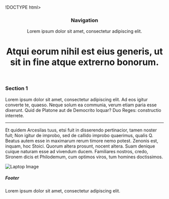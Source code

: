 !DOCTYPE html>
<html lang="en">
<head>
    <meta charset="UTF-8">
    <meta name="viewport" content="width=device-width, initial-scale=1.0">
    <title>Sample Lorem Ipsum Page</title>
    <!-- Link to CSS file using relative path -->
    <link rel="stylesheet" href="css/styles.css">
    <!-- Link to JS file using relative path -->
    <script src="js/script.js" defer></script>
    <!-- Link to icon image using relative path -->
    <link rel="icon" href="images/icon.png">
    <!-- Link to Font Awesome CDN -->
    <link rel="stylesheet" href="https://cdnjs.cloudflare.com/ajax/libs/font-awesome/6.0.0-beta3/css/all.min.css">
</head>
<body>
    <header>
        <nav>
            <h3>Navigation</h3>
            <p>Lorem ipsum dolor sit amet, consectetur adipiscing elit.</p>
        </nav>
        <h1>Atqui eorum nihil est eius generis, ut sit in fine atque extrerno bonorum.</h1>
    </header>
    <main>
        <article>
            <section>
                <h3>Section 1</h3>
                <p>Lorem ipsum dolor sit amet, consectetur adipiscing elit. Ad eos igitur converte te, quaeso. Neque solum ea communia, verum etiam paria esse dixerunt. Quid de Platone aut de Democrito loquar? Duo Reges: constructio interrete.</p>
                <hr />
                <p>Et quidem Arcesilas tuus, etsi fuit in disserendo pertinacior, tamen noster fuit; Non igitur de improbo, sed de callido improbo quaerimus, qualis Q. Beatus autem esse in maximarum rerum timore nemo potest. Zenonis est, inquam, hoc Stoici. Quorum altera prosunt, nocent altera. Suam denique cuique naturam esse ad vivendum ducem. Familiares nostros, credo, Sironem dicis et Philodemum, cum optimos viros, tum homines doctissimos.</p>
                <img src="images/laptop_image.jpg" alt="Laptop Image">
                <!-- Added title attribute for accessibility -->
                <a href="images/laptop_image.jpg" target="_blank" title="View larger image of the laptop"><i class="fas fa-camera"></i></a>
            </section>
        </article>
    </main>
    <footer>
        <h5>Footer</h5>
        <p>Lorem ipsum dolor sit amet, consectetur adipiscing elit.</p>
    </footer>
</body>
</html>
